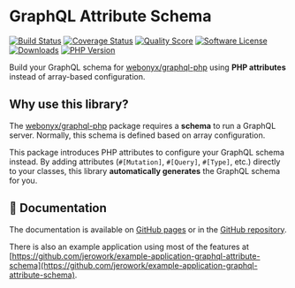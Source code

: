 # GraphQL Attribute Schema

[![Build Status](https://scrutinizer-ci.com/g/jerowork/graphql-attribute-schema/badges/build.png?b=main)](https://github.com/jerowork/graphql-attribute-schema/actions)
[![Coverage Status](https://img.shields.io/scrutinizer/coverage/g/jerowork/graphql-attribute-schema.svg?style=flat)](https://scrutinizer-ci.com/g/jerowork/graphql-attribute-schema/code-structure)
[![Quality Score](https://img.shields.io/scrutinizer/g/jerowork/graphql-attribute-schema.svg?style=flat)](https://scrutinizer-ci.com/g/jerowork/graphql-attribute-schema)
[![Software License](https://img.shields.io/badge/license-MIT-brightgreen.svg?style=flat)](LICENSE)
[![Downloads](https://img.shields.io/packagist/dt/jerowork/graphql-attribute-schema?style=flat&color=4bc61d)](https://packagist.org/packages/jerowork/graphql-attribute-schema)
[![PHP Version](https://img.shields.io/badge/php-%5E8.3-8892BF.svg?style=flat)](https://packagist.org/packages/jerowork/graphql-attribute-schema)

Build your GraphQL schema for [webonyx/graphql-php](https://github.com/webonyx/graphql-php) using **PHP attributes** instead of array-based configuration.

## Why use this library?

The [webonyx/graphql-php](https://github.com/webonyx/graphql-php) package requires a **schema** to run a GraphQL server. Normally, this schema is defined based on array configuration. 

This package introduces PHP attributes to configure your GraphQL schema instead. By adding attributes (`#[Mutation]`, `#[Query]`, `#[Type]`, etc.) directly to your classes, this library **automatically generates** the GraphQL schema for you.

## 📖 Documentation

The documentation is available on [GitHub pages](https://jerowork.github.io/graphql-attribute-schema/docs) or in the [GitHub repository](https://github.com/jerowork/graphql-attribute-schema/blob/main/docs/index.md).

There is also an example application using most of the features at [https://github.com/jerowork/example-application-graphql-attribute-schema](https://github.com/jerowork/example-application-graphql-attribute-schema).
